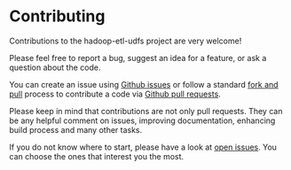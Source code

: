 # Contributing

Contributions to the hadoop-etl-udfs project are very welcome!

Please feel free to report a bug, suggest an idea for a feature, or ask a
question about the code.

You can create an issue using [Github issues][gh-issues] or follow a standard
[fork and pull][fork-and-pull] process to contribute a code via [Github pull
requests][gh-pulls].

Please keep in mind that contributions are not only pull requests. They can be
any helpful comment on issues, improving documentation, enhancing build process
and many other tasks.

If you do not know where to start, please have a look at [open
issues][open-issues]. You can choose the ones that interest you the most.

[gh-issues]: https://github.com/exasol/hadoop-etl-udfs/issues
[gh-pulls]: https://github.com/exasol/hadoop-etl-udfs/pulls
[open-issues]: https://github.com/exasol/hadoop-etl-udfs/issues
[fork-and-pull]: https://help.github.com/articles/using-pull-requests/
